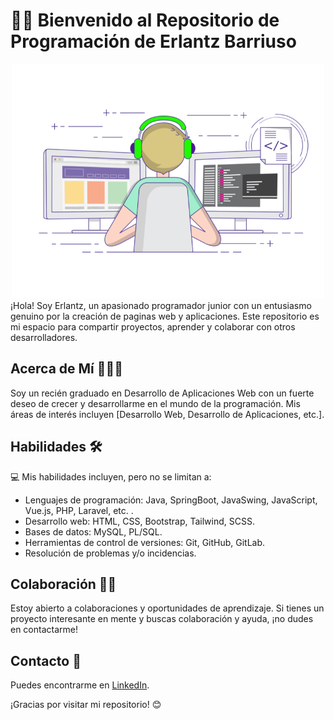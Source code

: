 # 🖐🏻 Bienvenido al Repositorio de Programación de Erlantz Barriuso

<div align="center">

<img src="img/programming.gif" alt="programming" width="500px" />

</div>
¡Hola! Soy Erlantz, un apasionado programador junior con un entusiasmo genuino por la creación de paginas web y aplicaciones. Este repositorio es mi espacio para compartir proyectos, aprender y colaborar con otros desarrolladores.

## Acerca de Mí 🙋🏻‍♂️

Soy un recién graduado en Desarrollo de Aplicaciones Web con un fuerte deseo de crecer y desarrollarme en el mundo de la programación. Mis áreas de interés incluyen [Desarrollo Web, Desarrollo de Aplicaciones, etc.].


## Habilidades 🛠

💻 Mis habilidades incluyen, pero no se limitan a:
 
- Lenguajes de programación: Java, SpringBoot, JavaSwing, JavaScript, Vue.js, PHP, Laravel, etc. .
- Desarrollo web: HTML, CSS, Bootstrap, Tailwind, SCSS.
- Bases de datos: MySQL, PL/SQL.
- Herramientas de control de versiones: Git, GitHub, GitLab.
- Resolución de problemas y/o incidencias.

## Colaboración 🤝🏻

Estoy abierto a colaboraciones y oportunidades de aprendizaje. Si tienes un proyecto interesante en mente y buscas colaboración y ayuda, ¡no dudes en contactarme!

## Contacto 📲

Puedes encontrarme en [LinkedIn](https://www.linkedin.com/in/erlantz-barriuso/).

¡Gracias por visitar mi repositorio! 😊

